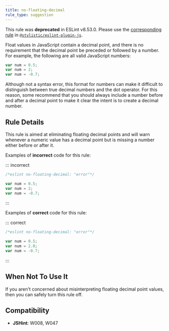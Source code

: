 ```yaml
---
title: no-floating-decimal
rule_type: suggestion
---
```


This rule was **deprecated** in ESLint v8.53.0. Please use the [corresponding rule](https://eslint.style/rules/js/no-floating-decimal) in [`@stylistic/eslint-plugin-js`](https://eslint.style/packages/js).

Float values in JavaScript contain a decimal point, and there is no requirement that the decimal point be preceded or followed by a number. For example, the following are all valid JavaScript numbers:

```js
var num = 0.5;
var num = 2;
var num = -0.7;
```

Although not a syntax error, this format for numbers can make it difficult to distinguish between true decimal numbers and the dot operator. For this reason, some recommend that you should always include a number before and after a decimal point to make it clear the intent is to create a decimal number.

## Rule Details

This rule is aimed at eliminating floating decimal points and will warn whenever a numeric value has a decimal point but is missing a number either before or after it.

Examples of **incorrect** code for this rule:

::: incorrect

```js
/*eslint no-floating-decimal: "error"*/

var num = 0.5;
var num = 2;
var num = -0.7;
```

:::

Examples of **correct** code for this rule:

::: correct

```js
/*eslint no-floating-decimal: "error"*/

var num = 0.5;
var num = 2.0;
var num = -0.7;
```

:::

## When Not To Use It

If you aren't concerned about misinterpreting floating decimal point values, then you can safely turn this rule off.

## Compatibility

-   **JSHint**: W008, W047
